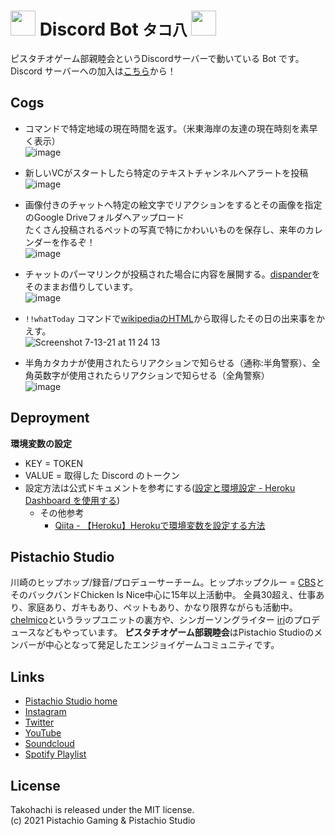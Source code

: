 # <img src="https://user-images.githubusercontent.com/4445606/125382515-c0116400-e3d0-11eb-9237-8b3ec76996b3.png" width="40px"> Discord Bot `タコ八` <img src="https://user-images.githubusercontent.com/4445606/125382515-c0116400-e3d0-11eb-9237-8b3ec76996b3.png" width="40px">

ピスタチオゲーム部親睦会というDiscordサーバーで動いている Bot です。
Discord サーバーへの加入は[こちら](https://discord.com/invite/6XbCyRF)から！  

## Cogs

- コマンドで特定地域の現在時間を返す。（米東海岸の友達の現在時刻を素早く表示）  
![image](https://user-images.githubusercontent.com/4445606/125380906-f6011900-e3cd-11eb-8ecf-5cc350d9e27d.png)  

- 新しいVCがスタートしたら特定のテキストチャンネルへアラートを投稿  
![image](https://user-images.githubusercontent.com/4445606/125380983-192bc880-e3ce-11eb-812f-6bf17a4155f1.png)  

- 画像付きのチャットへ特定の絵文字でリアクションをするとその画像を指定のGoogle Driveフォルダへアップロード  
たくさん投稿されるペットの写真で特にかわいいものを保存し、来年のカレンダーを作るぞ！  
![image](https://user-images.githubusercontent.com/4445606/125381129-555f2900-e3ce-11eb-8de4-9b055dcdf3ac.png)  

- チャットのパーマリンクが投稿された場合に内容を展開する。[dispander](https://github.com/DiscordBotPortalJP/dispander)をそのままお借りしています。  
![image](https://user-images.githubusercontent.com/4445606/125381253-8a6b7b80-e3ce-11eb-94aa-1a34eb0ae527.png)  

- `!!whatToday` コマンドで[wikipediaのHTML](https://ja.wikipedia.org/wiki/Wikipedia:%E4%BB%8A%E6%97%A5%E3%81%AF%E4%BD%95%E3%81%AE%E6%97%A5_7%E6%9C%88)から取得したその日の出来事をかえす。  
![Screenshot 7-13-21 at 11 24 13](https://user-images.githubusercontent.com/4445606/125380596-652a3d80-e3cd-11eb-9a4f-0bc2c4f6a576.png)  

- 半角カタカナが使用されたらリアクションで知らせる（通称:半角警察）、全角英数字が使用されたらリアクションで知らせる（全角警察）  
![image](https://user-images.githubusercontent.com/4445606/125381379-c0a8fb00-e3ce-11eb-836f-126caad808a9.png)  

## Deproyment

**環境変数の設定**

- KEY = TOKEN
- VALUE = 取得した Discord のトークン
- 設定方法は公式ドキュメントを参考にする([設定と環境設定 - Heroku Dashboard を使用する](https://devcenter.heroku.com/ja/articles/config-vars#using-the-heroku-dashboard))
	- その他参考
		- [Qiita - 【Heroku】Herokuで環境変数を設定する方法](https://qiita.com/mzmz__02/items/64db94b8fc67ee0a9068)

## Pistachio Studio

川崎のヒップホップ/録音/プロデューサーチーム。ヒップホップクルー = [CBS](https://youtu.be/A3oshdbRbBI)とそのバックバンドChicken Is Nice中心に15年以上活動中。
全員30超え、仕事あり、家庭あり、ガキもあり、ペットもあり、かなり限界ながらも活動中。
[chelmico](https://www.youtube.com/watch?v=76sNmqMzUuI)というラップユニットの裏方や、シンガーソングライター [iri](https://www.youtube.com/watch?v=3WlOZTy072k)のプロデュースなどもやっています。
**ピスタチオゲーム部親睦会**はPistachio Studioのメンバーが中心となって発足したエンジョイゲームコミュニティです。

## Links

- [Pistachio Studio home](https://pistachiostudio.net/)
- [Instagram](http://instagram.com/pistachiostudio)
- [Twitter](https://twitter.com/pstchstd)
- [YouTube](https://www.youtube.com/c/pistachiostudiokngw)
- [Soundcloud](https://soundcloud.com/pistachio-studio)
- [Spotify Playlist](https://open.spotify.com/user/2wf7ulo34ef46fu3awnq984wj?si=mm3fQfatR1OF2Kgr_uieGw)

## License

Takohachi is released under the MIT license.  
(c) 2021 Pistachio Gaming & Pistachio Studio
